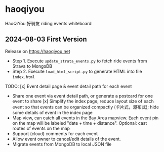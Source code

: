# haoqiyou
HaoQiYou 好骑友 riding events whiteboard

## 2024-08-03 First Version
Release on https://haoqiyou.net

 * Step 1. Execute `update_strata_events.py` to fetch ride events from Strava to MongoDB
 * Step 2. Execute `load_html_script.py` to generate HTML into file `index.html`

TODO:
 [x] Event detail page & event detail path for each event
 * Share one event via event detail path, or generate a postcard for one event to share
 [x] Simplify the index page, reduce layout size of each event so that events can be organized compactly (卡片式，瀑布式); hide some details of event in the index page
 * Map view, can catch all events in the Bay Area mapview. Each event pin on the map will be labeled "date + time + distance". Optional: cast routes of events on the map
 * Support (cloud) comments for each event
 * Allow event owner to cancel/edit details of the event.
 * Migrate events from MongoDB to local JSON file